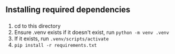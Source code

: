 ## Installing required dependencies

###
1. cd to this directory
2. Ensure .venv exists if it doesn't exist, run `python -m venv .venv`
3. If it exists, run `.venv/scripts/activate`
2. `pip install -r requirements.txt`